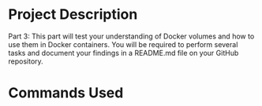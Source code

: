 # Project Description
Part 3: This part will test your understanding of Docker volumes and how to use them in Docker containers. You will be required to perform several tasks and document your  findings in a README.md file on your GitHub repository.

# Commands Used